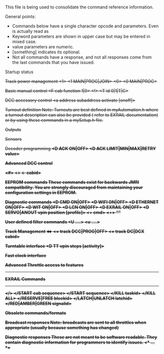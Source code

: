 This file is being used to consolidate the command reference information. 

General points:
  - Commands below have a single character opcode and parameters.
  Even <JA> is actually read as <J A> 
  - Keyword parameters are shown in upper case but may be entered in mixed case.
  - value parameters are numeric.
  - [something]  indicates its optional.
  - Not all commands have a response, and not all responses come from the last commands that you have issued.
   
Startup status
<s>

Track power management
<1>
<1 MAIN|PROG|JOIN>
<0>
<0 MAIN|PROG>

Basic manual control
<t cab speed direction> 
<F cab function 1|0>
<!>
<T id 0|1|T|C>

DCC accessory control
<a address subaddress activate [onoff]>
<a linearaddress activate> 


Turnout definition
Note: Turnouts are best defined in myAutomation.h where a turnout description can also be provided ( refer to EXRAIL documentation) or by using these commands in a mySetup.h file. 

<T id SERVO vpin thrown closed profile>
<T id VPIN vpin>
<T id DCC addr subaddr>
<T id DCC linearaddr>


Outputs
<Z id activate>
<Z id vpin iflag>

Sensors 
<S id vpin pullup>

Decoder programming
<w cab cv value>
<b cab cv bit value>
<W cabid>
<W cv value>
<V cv value>
<V cv bit value>
<R>
<R cv>
<B cv bit value>
<D ACK ON|OFF>
<D ACK LIMIT|MIN|MAX|RETRY value>
<D PROGBOOST>

Advanced DCC control
<M  packet.... >
<P  packet ...>
<f map1 map2 [map3]>
<#>
<->
<- cabid>
<D CABS>
<D SPEED28>
<D SPEED128>


EEPROM commands
These commands exist for
backwards JMRI compatibility. 
You are strongly discouraged from maintaining your configuration settings in EEPROM.    
<E>
<e>
<D EEPROM>
<T>
<T id>
<S>
<S id>
<Z>
<Z id>

Diagnostic commands
<D CMD ON|OFF>
<D WIFI ON|OFF>
<D ETHERNET ON|OFF>
<D WIT ON|OFF>
<D LCN ON|OFF>
<D EXRAIL ON|OFF>
<D RESET>
<D SERVO|ANOUT vpin position [profile]>
<D ANIN vpin>
<D HAL SHOW>
<D HAL RESET>
<+ cmd>
<+>
<Q>

User defined filter commands
<U ....>
<u ....>

Track Management
<=>
<= track DCC|PROG|OFF>
<= track DC|DCX cabid>
<JG>
<JI>


Turntable interface
<D TT vpin steps [activity]>

Fast clock interface
<JC>
<JC mins rate>


Advanced Throttle access to features
<t cab>
<JA>
<JA id>
<JR>
<JR id>
<JT>
<JT id>

*******************
EXRAIL Commands
*******************

</>
</PAUSE>
</RESUME>
</START cab sequence>
</START sequence>
</KILL taskid>
</KILL ALL>
</RESERVE|FREE blockid>
</LATCH|UNLATCH latchid>
</RED|AMBER|GREEN signalid>

Obsolete commands/formats
<c>
<t ignored cab speed direction> 
<T id vpin thrown closed>
<T id addr subaddr>
<B cv bit value obsolete obsolete>
<R cv obsolete obsolete>
<W cv value obsolete obsolete>

Broadcast responses
Note: broadcasts are sent to all throttles when appropriate (usually because something has changed)

<p0>
<p1>
<p1 MAIN|PROG|JOIN>

<l cab slot dccspeed functionmap>
<H id 1|0>
<jC mmmm speed>

Diagnostic responses
These are not meant to be software readable. They contain diagnostic information for programmers to identify issues.
<X> 
<*  ... *>

